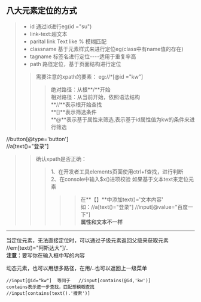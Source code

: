 ## 八大元素定位的方式
> - id 通过id进行eg(id ="su")
> - link-text:超文本  
> - parital link Text  like % 模糊匹配  
> - classname 基于元素样式来进行定位eg(class中有name值的存在)
> - tagname 标签名进行定位----适用于重复率高  
> - path 路径定位，基于页面结构进行定位  
> > 需要注意的xpath的要素：
eg://*[@id ="kw"] 
> > > 绝对路径：从根**/**开始   
> > > 相对路径：从当前开始，依照语法结构  
> > > **//**表示根开始查找  
> > > **[]**表示筛选条件  
> > > **@**表示基于属性来筛选,表示基于id属性值为kw的条件来进行筛选  

//button[@type='button']  
//a[text()="登录"]  
> > 确认xpath是否正确：  
> > > 1、在开发者工具elements页面使用ctrl+f查找，进行判断  
> > > 2、在console中输入$x()进项校验
> > > 如果基于文本text来定位元素
> > > > > 在**【】**中添加text()='文本内容' 如：//a[text()="登录"]  //input[@value="百度一下"]  
**属性和文本不一样**
---
当定位元素，无法直接定位时，可以通过子级元素返回父级来获取元素
//em[text()="阿斯达大"]/..   
**注意**：要写你在输入框中写的内容  

动态元素，也可以用想多路径，在用/..也可以返回上一级菜单
~~~
//input[@id="kw"]  等同于   //input[contains(@id,'kw')] 
contains表示进一步查找，匹配想模糊查找
//input[contains(text().'搜索')]
~~~  


